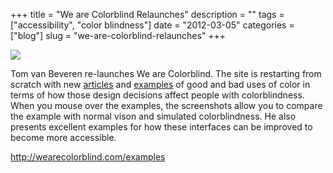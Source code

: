 +++
title = "We are Colorblind Relaunches"
description = ""
tags = ["accessibility", "color blindness"]
date = "2012-03-05"
categories = ["blog"]
slug = "we-are-colorblind-relaunches"
+++



  <div class="notebook-screenshot"><a href="http://wearecolorblind.com/examples"><img src="//media.konigi.com/bluga/wt4f55447a7d9ca_large.jpg"/></a></div><p>Tom van Beveren re-launches We are Colorblind. The site is restarting from scratch with new <a href="http://wearecolorblind.com/articles">articles</a> and <a href="http://wearecolorblind.com/examples">examples</a> of good and bad uses of color in terms of how those design decisions affect people with colorblindness. When you mouse over the examples, the screenshots allow you to compare the example with normal vison and simulated colorblindness. He also presents excellent examples for how these interfaces can be improved to become more accessible.</p>

    
  <a href="http://wearecolorblind.com/examples">http://wearecolorblind.com/examples</a>

